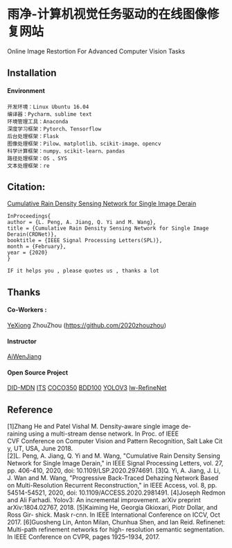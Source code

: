 
# 雨净-计算机视觉任务驱动的在线图像修复网站
Online Image Restortion For Advanced Computer Vision Tasks

## Installation

#### Environment

```
开发环境：Linux Ubuntu 16.04 
编译器：Pycharm、sublime text
环境管理工具：Anaconda
深度学习框架：Pytorch、Tensorflow 
后台处理框架：Flask 
图像处理框架：Pilow、matplotlib、scikit-image、opencv
科学计算框架：numpy、scikit-learn、pandas
路径处理框架：OS 、SYS 
文本处理框架：re 

```



## Citation:
[Cumulative Rain Density Sensing Network for Single Image Derain](https://ieeexplore.ieee.org/document/9001158)
```
InProceedings{
author = {L. Peng, A. Jiang, Q. Yi and M. Wang},
title = {Cumulative Rain Density Sensing Network for Single Image Derain(CRDNet)},
booktitle = {IEEE Signal Processing Letters(SPL)},
month = {February},
year = {2020}
}

IF it helps you , please quotes us , thanks a lot 
```
## Thanks
#### Co-Workers  :
[YeXiong](https://github.com/xy199921/xy199921.github.io)
ZhouZhou (https://github.com/2020zhouzhou)

#### Instructor
[AiWenJiang](https://jsjxy.jxnu.edu.cn/2014/0423/c3381a106160/page.htm)

#### Open Source Project
[DID-MDN](https://github.com/hezhangsprinter/DID-MDN)
[ITS](https://github.com/Joyies/dehaze)
[COCO350](http://cocodataset.org/#download)
[BDD100](https://bair.berkeley.edu/blog/2018/05/30/bdd/)
[YOLOV3](https://github.com/ultralytics/yolov3)
[lw-RefineNet](https://bair.berkeley.edu/blog/2018/05/30/bdd/)

## Reference
[1]Zhang He and Patel Vishal M. Density-aware single image de-raining using a multi-stream dense network. In Proc. of IEEE CVF Conference on Computer Vision and Pattern Recognition, Salt Lake City, UT, USA, June 2018.
[2]L. Peng, A. Jiang, Q. Yi and M. Wang, "Cumulative Rain Density Sensing Network for Single Image Derain," in IEEE Signal Processing Letters, vol. 27, pp. 406-410, 2020, doi: 10.1109/LSP.2020.2974691.
[3]Q. Yi, A. Jiang, J. Li, J. Wan and M. Wang, "Progressive Back-Traced Dehazing Network Based on Multi-Resolution Recurrent Reconstruction," in IEEE Access, vol. 8, pp. 54514-54521, 2020, doi: 10.1109/ACCESS.2020.2981491.
[4]Joseph Redmon and Ali Farhadi. Yolov3: An incremental improvement. arXiv preprint arXiv:1804.02767, 2018.
[5]Kaiming He, Georgia Gkioxari, Piotr Dollar, and Ross Gir- shick. Mask r-cnn. In IEEE International Conference on ICCV, Oct 2017.
[6]Guosheng Lin, Anton Milan, Chunhua Shen, and Ian Reid. Refinenet: Multi-path refinement networks for high- resolution semantic segmentation. In IEEE Conference on CVPR, pages 1925–1934, 2017.

